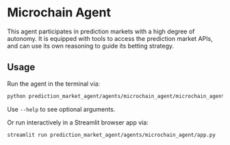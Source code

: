 # Microchain Agent

This agent participates in prediction markets with a high degree of autonomy. It is equipped with tools to access the prediction market APIs, and can use its own reasoning to guide its betting strategy.

## Usage

Run the agent in the terminal via:

```bash
python prediction_market_agent/agents/microchain_agent/microchain_agent.py
```

Use `--help` to see optional arguments.

Or run interactively in a Streamlit browser app via:

```bash
streamlit run prediction_market_agent/agents/microchain_agent/app.py
```
